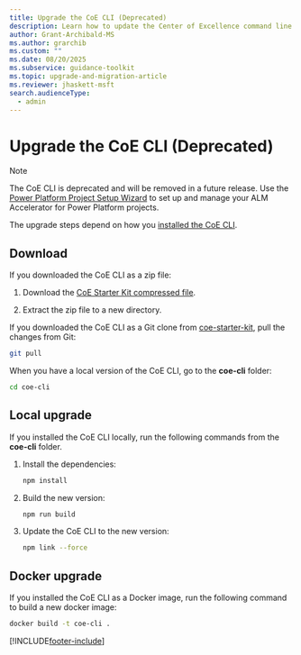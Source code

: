 ```yaml
---
title: Upgrade the CoE CLI (Deprecated)
description: Learn how to update the Center of Excellence command line interface.
author: Grant-Archibald-MS
ms.author: grarchib
ms.custom: ""
ms.date: 08/20/2025
ms.subservice: guidance-toolkit
ms.topic: upgrade-and-migration-article
ms.reviewer: jhaskett-msft
search.audienceType:
  - admin
---
```


# Upgrade the CoE CLI (Deprecated)

> [!NOTE]
> The CoE CLI is deprecated and will be removed in a future release. Use the [Power Platform Project Setup Wizard](../../alm-accelerator/setup-admin-tasks.md) to set up and manage your ALM Accelerator for Power Platform projects.

The upgrade steps depend on how you [installed the CoE CLI](./install.md).

## Download

If you downloaded the CoE CLI as a zip file:

1. Download the [CoE Starter Kit compressed file](https://aka.ms/CoEStarterKitCurrentMonthRelease).

1. Extract the zip file to a new directory.

If you downloaded the CoE CLI as a Git clone from [coe-starter-kit](https://github.com/microsoft/coe-starter-kit), pull the changes from Git:

```bash
git pull
```

When you have a local version of the CoE CLI, go to the **coe-cli** folder:

```bash
cd coe-cli
```

## Local upgrade

If you installed the CoE CLI locally, run the following commands from the **coe-cli** folder.

1. Install the dependencies:

   ```bash
   npm install
   ```

1. Build the new version:

   ```bash
   npm run build
   ```

1. Update the CoE CLI to the new version:

   ```bash
   npm link --force
   ```

## Docker upgrade

If you installed the CoE CLI as a Docker image, run the following command to build a new docker image:

```bash
docker build -t coe-cli .
```

[!INCLUDE[footer-include](../../../includes/footer-banner.md)]
